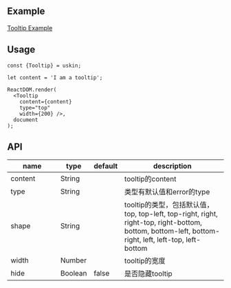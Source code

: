 ## Example
<a href="./tooltip.html" target="_blank">Tooltip Example</a>

## Usage
```
const {Tooltip} = uskin;

let content = 'I am a tooltip';

ReactDOM.render(
  <Tooltip
    content={content}
    type="top"
    width={200} />,
  document
);
```

## API
<table>
  <thead>
    <tr>
      <th style="width: 100px;">name</th>
      <th style="width: 50px;">type</th>
      <th style="width: 50px;">default</th>
      <th>description</th>
    </tr>
  </thead>
  <tbody>
    <tr>
      <td>content</td>
      <td>String</td>
      <td></td>
      <td>tooltip的content</td>
    </tr>
    <tr>
      <td>type</td>
      <td>String</td>
      <td></td>
      <td>类型有默认值和error的type</td>
    </tr>
    <tr>
      <td>shape</td>
      <td>String</td>
      <td></td>
      <td>tooltip的类型，包括默认值，top, top-left, top-right, right, right-top, right-bottom, bottom, bottom-left, bottom-right, left, left-top, left-bottom</td>
    </tr>
    <tr>
      <td>width</td>
      <td>Number</td>
      <td></td>
      <td>tooltip的宽度</td>
    </tr>
    <tr>
      <td>hide</td>
      <td>Boolean</td>
      <td>false</td>
      <td>是否隐藏tooltip</td>
    </tr>
  </tbody>
</table>
